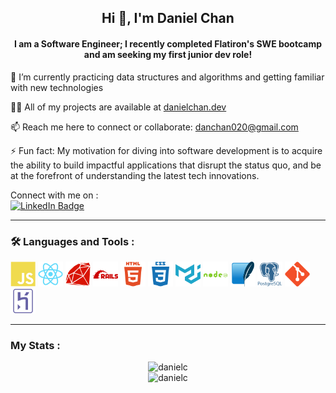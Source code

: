 <h2 align="center"> Hi 👋, I'm Daniel Chan</h2>
<h4 align="center"> I am a Software Engineer; I recently completed Flatiron's SWE bootcamp and am seeking my first junior dev role! </h3>


🌱 I’m currently practicing data structures and algorithms and getting familiar with new technologies 

👨‍💻 All of my projects are available at <a href="https://www.danielchan.dev"> danielchan.dev </a>

📫 Reach me here to connect or collaborate: danchan020@gmail.com

⚡ Fun fact: My motivation for diving into software development is to acquire the ability to build impactful applications that disrupt the status quo, and be at the forefront of understanding the latest tech innovations. <br>

Connect with me on :<br>
  <a href="https://www.linkedin.com/in/danielchan-/">
    <img src="https://img.shields.io/badge/LinkedIn-blue?style=for-the-badge&logo=linkedin&logoColor=white" alt="LinkedIn Badge"/>
  </a>
  
  ---
  ### :hammer_and_wrench: Languages and Tools :
  
  <div>
      <img src="https://github.com/devicons/devicon/blob/master/icons/javascript/javascript-plain.svg" width="40" height="40"/>
      <img src="https://github.com/devicons/devicon/blob/master/icons/react/react-original.svg" width="40" height="40"/>
      <img src="https://github.com/devicons/devicon/blob/master/icons/ruby/ruby-plain.svg" width="40" height="40"/>
      <img src="https://github.com/devicons/devicon/blob/master/icons/rails/rails-plain-wordmark.svg" width="40" height="40"/>
      <img src="https://github.com/devicons/devicon/blob/master/icons/html5/html5-plain-wordmark.svg" width="40" height="40"/>
      <img src="https://github.com/devicons/devicon/blob/master/icons/css3/css3-plain-wordmark.svg" width="40" height="40"/>
      <img src="https://github.com/devicons/devicon/blob/master/icons/materialui/materialui-plain.svg" width="40" height="40"/>
      <img src="https://github.com/devicons/devicon/blob/master/icons/nodejs/nodejs-plain-wordmark.svg" width="40" height="40"/>
      <img src="https://github.com/devicons/devicon/blob/master/icons/sqlite/sqlite-original.svg" width="40" height="40"/>
      <img src="https://github.com/devicons/devicon/blob/master/icons/postgresql/postgresql-plain-wordmark.svg" width="40" height="40"/>
      <img src="https://github.com/devicons/devicon/blob/master/icons/git/git-original.svg" width="40" height="40"/>
      <img src="https://github.com/devicons/devicon/blob/master/icons/heroku/heroku-original.svg" width="40" height="40"/>
  </div>
  
  ---
  ### My Stats : 
  
<div align="center"><img src="https://github-readme-streak-stats.herokuapp.com/?user=danchan020&theme=dark" alt="danielc" /></div>

<div align="center"><img src="https://github-readme-stats.vercel.app/api/top-langs?username=danchan020&show_icons=true&locale=en&layout=compact&theme=dark" alt="danielc" /></div>
